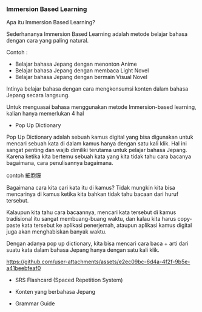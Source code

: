 ### Immersion Based Learning

Apa itu Immersion Based Learning?

Sederhananya Immersion Based Learning adalah metode belajar bahasa dengan cara yang paling natural. 

Contoh : 

* Belajar bahasa Jepang dengan menonton Anime
* Belajar bahasa Jepang dengan membaca Light Novel
* Belajar bahasa Jepang dengan bermain Visual Novel 

Intinya belajar bahasa dengan cara mengkonsumsi konten dalam bahasa Jepang secara langsung.

Untuk menguasai bahasa menggunakan metode Immersion-based learning, kalian hanya memerlukan 4 hal

* Pop Up Dictionary

Pop Up Dictionary adalah sebuah kamus digital yang bisa digunakan untuk mencari sebuah kata di dalam kamus hanya dengan satu kali klik. Hal ini sangat penting dan wajib dimiliki terutama untuk pelajar bahasa Jepang. Karena ketika kita bertemu sebuah kata yang kita tidak tahu cara bacanya bagaimana, cara penulisannya bagaimana.

contoh 細胞膜

Bagaimana cara kita cari kata itu di kamus? Tidak mungkin kita bisa mencarinya di kamus ketika kita bahkan tidak tahu bacaan dari huruf tersebut. 

Kalaupun kita tahu cara bacaannya, mencari kata tersebut di kamus tradisional itu sangat membuang-buang waktu, dan kalau kita harus copy-paste kata tersebut ke aplikasi penerjemah, ataupun aplikasi kamus digital juga akan menghabiskan banyak waktu. 

Dengan adanya pop up dictionary, kita bisa mencari cara baca + arti dari suatu kata dalam bahasa Jepang hanya dengan satu kali klik. 




https://github.com/user-attachments/assets/e2ec09bc-6d4a-4f2f-9b5e-a41beebfeaf0




* SRS Flashcard (Spaced Repetition System)

* Konten yang berbahasa Jepang

* Grammar Guide
